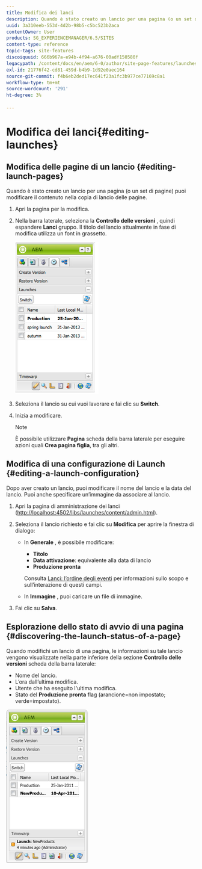 ```yaml
---
title: Modifica dei lanci
description: Quando è stato creato un lancio per una pagina (o un set di pagine) puoi modificare il contenuto nella copia di lancio delle pagine.
uuid: 3a310eeb-553d-4d2b-98b5-c5bc523b2aca
contentOwner: User
products: SG_EXPERIENCEMANAGER/6.5/SITES
content-type: reference
topic-tags: site-features
discoiquuid: 666b967a-e94b-4f94-a676-00adf150580f
legacypath: /content/docs/en/aem/6-0/author/site-page-features/launches
exl-id: 21776f42-cd81-459d-b4b9-1d92e0aec164
source-git-commit: f4b6eb2ded17ec641f23a1fc3b977ce77169c8a1
workflow-type: tm+mt
source-wordcount: '291'
ht-degree: 3%

---
```


# Modifica dei lanci{#editing-launches}

## Modifica delle pagine di un lancio {#editing-launch-pages}

Quando è stato creato un lancio per una pagina (o un set di pagine) puoi modificare il contenuto nella copia di lancio delle pagine.

1. Apri la pagina per la modifica.
1. Nella barra laterale, seleziona la **Controllo delle versioni** , quindi espandere **Lanci** gruppo. Il titolo del lancio attualmente in fase di modifica utilizza un font in grassetto.

   ![chlimage_1-13](assets/chlimage_1-13.jpeg)

1. Seleziona il lancio su cui vuoi lavorare e fai clic su **Switch**.
1. Inizia a modificare.

   >[!NOTE]
   >
   >È possibile utilizzare **Pagina** scheda della barra laterale per eseguire azioni quali **Crea pagina figlia**, tra gli altri.

## Modifica di una configurazione di Launch {#editing-a-launch-configuration}

Dopo aver creato un lancio, puoi modificare il nome del lancio e la data del lancio. Puoi anche specificare un’immagine da associare al lancio.

1. Apri la pagina di amministrazione dei lanci ([http://localhost:4502/libs/launches/content/admin.html](http://localhost:4502/libs/launches/content/admin.html)).

1. Seleziona il lancio richiesto e fai clic su **Modifica** per aprire la finestra di dialogo:

   * In **Generale** , è possibile modificare:

      * **Titolo**
      * **Data attivazione**: equivalente alla data di lancio
      * **Produzione pronta**

      Consulta [Lanci: l’ordine degli eventi](/help/sites-authoring/launches.md#launches-the-order-of-events) per informazioni sullo scopo e sull’interazione di questi campi.

   * In **Immagine** , puoi caricare un file di immagine.


1. Fai clic su **Salva**.

## Esplorazione dello stato di avvio di una pagina {#discovering-the-launch-status-of-a-page}

Quando modifichi un lancio di una pagina, le informazioni su tale lancio vengono visualizzate nella parte inferiore della sezione **Controllo delle versioni** scheda della barra laterale:

* Nome del lancio.
* L’ora dall’ultima modifica.
* Utente che ha eseguito l&#39;ultima modifica.
* Stato del **Produzione pronta** flag (arancione=non impostato; verde=impostato).

![chlimage_1-186](assets/chlimage_1-186.png)

